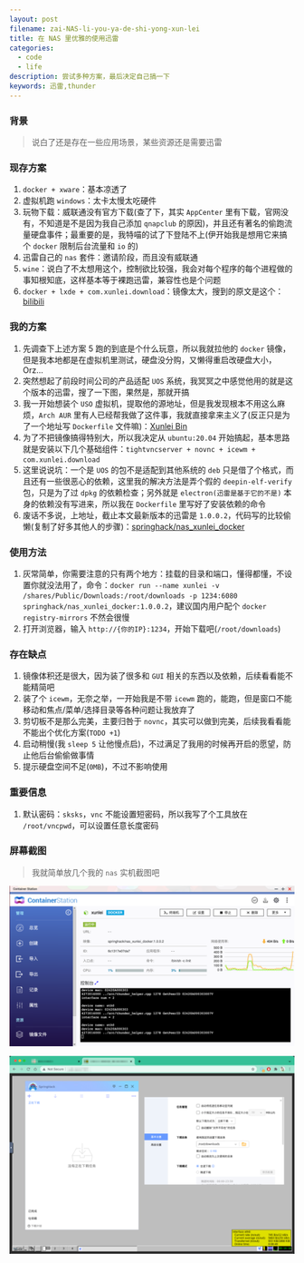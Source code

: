 ```yaml
---
layout: post
filename: zai-NAS-li-you-ya-de-shi-yong-xun-lei
title: 在 NAS 里优雅的使用迅雷
categories:
  - code
  - life
description: 尝试多种方案，最后决定自己搞一下
keywords: 迅雷,thunder
---
```

### 背景

> 说白了还是存在一些应用场景，某些资源还是需要迅雷

### 现存方案

1. `docker + xware`：基本凉透了
2. 虚拟机跑 `windows`：太卡太慢太吃硬件
3. 玩物下载：威联通没有官方下载(查了下，其实 `AppCenter` 里有下载，官网没有，不知道是不是因为我自己添加 `qnapclub` 的原因)，并且还有著名的偷跑流量硬盘事件；最重要的是，我特喵的试了下登陆不上(伊开始我是想用它来搞个 `docker` 限制后台流量和 `io` 的)
4. 迅雷自己的 `nas` 套件：邀请阶段，而且没有威联通
5. `wine`：说白了不太想用这个，控制欲比较强，我会对每个程序的每个进程做的事知根知底，这样基本等于裸跑迅雷，兼容性也是个问题
6. `docker + lxde + com.xunlei.download`：镜像太大，搜到的原文是这个：[bilibili](https://www.bilibili.com/s/video/BV1qN411Q7AN)

### 我的方案

1. 先调查下上述方案 5 跑的到底是个什么玩意，所以我就拉他的 `docker` 镜像，但是我本地都是在虚拟机里测试，硬盘没分购，又懒得重启改硬盘大小，Orz...
2. 突然想起了前段时间公司的产品适配 `UOS` 系统，我冥冥之中感觉他用的就是这个版本的迅雷，搜了一下图，果然是，那就开搞
3. 我一开始想装个 `USO` 虚拟机，提取他的源地址，但是我发现根本不用这么麻烦，`Arch AUR` 里有人已经帮我做了这件事，我就直接拿来主义了(反正只是为了一个地址写 `Dockerfile` 文件嘛)：[Xunlei Bin](https://aur.archlinux.org/packages/xunlei-bin/)
4. 为了不把镜像搞得特别大，所以我决定从 `ubuntu:20.04` 开始搞起，基本思路就是安装以下几个基础组件：`tightvncserver + novnc + icewm + com.xunlei.download`
5. 这里说说坑：一个是 `UOS` 的包不是适配到其他系统的 `deb` 只是借了个格式，而且还有一些很恶心的依赖，这里我的解决方法是弄个假的 `deepin-elf-verify` 包，只是为了过 `dpkg` 的依赖检查；另外就是 `electron(迅雷是基于它的不是)` 本身的依赖没有写进来，所以我在 `Dockerfile` 里写好了安装依赖的命令
6. 废话不多说，上地址，截止本文最新版本的迅雷是 `1.0.0.2`，代码写的比较偷懒(复制了好多其他人的步骤)：[springhack/nas_xunlei_docker](https://github.com/springhack/nas_xunlei_docker/blob/main/Dockerfile)

### 使用方法

1. 灰常简单，你需要注意的只有两个地方：挂载的目录和端口，懂得都懂，不设置你就没法用了，命令：`docker run --name xunlei -v /shares/Public/Downloads:/root/downloads -p 1234:6080 springhack/nas_xunlei_docker:1.0.0.2`，建议国内用户配个 `docker registry-mirrors` 不然会很慢
2. 打开浏览器，输入 `http://{你的IP}:1234`，开始下载吧(`/root/downloads`)

### 存在缺点

1. 镜像体积还是很大，因为装了很多和 `GUI` 相关的东西以及依赖，后续看看能不能精简吧
2. 装了个 `icewm`，无奈之举，一开始我是不带 `icewm` 跑的，能跑，但是窗口不能移动和焦点/菜单/选择目录等各种问题让我放弃了
3. 剪切板不是那么完美，主要归咎于 `novnc`，其实可以做到完美，后续我看看能不能出个优化方案(`TODO +1`)
4. 启动稍慢(我 `sleep 5` 让他慢点启)，不过满足了我用的时候再开启的愿望，防止他后台偷偷做事情
5. 提示硬盘空间不足(`0MB`)，不过不影响使用

### 重要信息

1. 默认密码：`sksks`，`vnc` 不能设置短密码，所以我写了个工具放在 `/root/vncpwd`，可以设置任意长度密码

### 屏幕截图

> 我就简单放几个我的 `nas` 实机截图吧

![](/uploads/docker.png)

![](/uploads/xunlei.png)